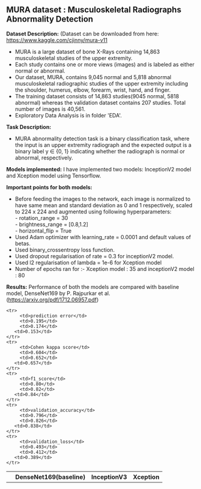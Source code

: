 ## MURA dataset : Musculoskeletal Radiographs Abnormality Detection
**Dataset Description:** (Dataset can be downloaded from here: https://www.kaggle.com/cjinny/mura-v11
- MURA is a large dataset of bone X-Rays containing 14,863 musculoskeletal studies of the upper extremity. 
- Each study contains one or more views (images) and is labeled as either normal or abnormal.
- Our dataset, MURA, contains 9,045 normal and 5,818 abnormal musculoskeletal radiographic studies of the upper extremity including the shoulder, humerus, elbow, forearm, wrist, hand, and finger.
- The training dataset consists of 14,863 studies(9045 normal, 5818 abnormal) whereas the validation dataset contains 207 studies. Total number of images is 40,561.
- Exploratory Data Analysis is in folder 'EDA'.

**Task Description:**
- MURA abnormality detection task is a binary classification task, where the input is an upper extremity radiograph and the expected output is a binary label y ∈ {0, 1} indicating whether the radiograph is normal or abnormal, respectively.

**Models implemented:** I have implemented two models: InceptionV2 model and Xception model using Tensorflow.
   
**Important points for both models:**
- Before feeding the images to the network, each image is normalized to have same mean and standard deviation as 0 and 1 respectively, scaled to 224 x 224 and augmented using following hyperparameters:
            <br>    - rotation_range = 30
            <br>    - brightness_range = [0.8,1.2]
            <br>    - horizontal_flip = True
- Used Adam optimizer with learning_rate = 0.0001 and default values of betas.
- Used binary_crossentropy loss function. 
- Used dropout regularisation of rate = 0.3 for inceptionV2 model.
- Used l2 regularisation of lambda = 1e-6 for Xception model
- Number of epochs ran for :-  Xception model : 35    and   inceptionV2 model : 80

**Results:**  Performance of both the models are compared with baseline model, DenseNet169 by P. Rajpurkar et al.(https://arxiv.org/pdf/1712.06957.pdf)
<table>
    <th>  </th>
    <th>DenseNet169(baseline)</th>
    <th>InceptionV3</th>
    <th>Xception</th>   
   
    <tr>
         <td>prediction error</td>
         <td>0.195</td>
         <td>0.174</td>
       <td>0.153</td>
    </tr>
    <tr>
         <td>Cohen kappa score</td>
         <td>0.604</td>
         <td>0.652</td>
       <td>0.657</td>
    </tr>
    <tr>
         <td>f1_score</td>
         <td>0.80</td>
         <td>0.82</td>
       <td>0.84</td>
    </tr>
    <tr>
         <td>validation_accuracy</td>
         <td>0.796</td>
         <td>0.826</td>
       <td>0.838</td>
    </tr>
    <tr>
         <td>validation_loss</td>
         <td>0.493</td>
         <td>0.412</td>
       <td>0.389</td>
    </tr>    
  
  
